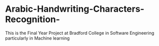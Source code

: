 # Arabic-Handwriting-Characters-Recognition-
This is the Final Year Project at Bradford College in Software Engineering particularly in Machine learning  
